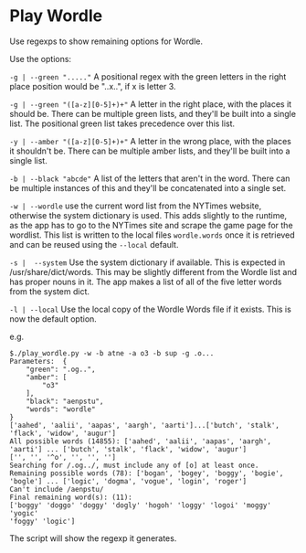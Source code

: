 # Play Wordle

Use regexps to show remaining options for Wordle.

Use the options:

`-g | --green "....."` A positional regex with the green letters in the right place
                        position would be "..x..", if x is letter 3.

`-g | --green "([a-z][0-5]+)+"` A letter in the right place, with the places it 
                        should be. There can be multiple green lists, and 
                        they'll be built into a single list. The positional
                        green list takes precedence over this list.

 `-y | --amber "([a-z][0-5]+)+"` A letter in the wrong place, with the places it 
                        shouldn't be. There can be multiple amber lists, and 
                        they'll be built into a single list.

`-b | --black "abcde"` A list of the letters that aren't in the word. There
                        can be multiple instances of this and they'll be
                        concatenated into a single set.

`-w | --wordle`     use the current word list from the NYTimes website, 
                        otherwise the system dictionary is used. This adds slightly 
                        to the runtime, as the app has to go to the NYTimes site and
                        scrape the game page for the wordlist. This list is written
                        to the local files `wordle.words` once it is retrieved and
                        can be reused using the `--local` default.

`-s |  --system`       Use the system dictionary if available. This is expected in
                        /usr/share/dict/words. This may be slightly different from
                        the Wordle list and has proper nouns in it. The app makes
                        a list of all of the five letter words from the system 
                        dict.

`-l | --local`         Use the local copy of the Wordle Words file if it exists. 
                        This is now the default option.

e.g.

    $./play_wordle.py -w -b atne -a o3 -b sup -g .o... 
    Parameters:  {
        "green": ".og..",
        "amber": [
            "o3"
        ],
        "black": "aenpstu",
        "words": "wordle"
    }
    ['aahed', 'aalii', 'aapas', 'aargh', 'aarti']...['butch', 'stalk', 'flack', 'widow', 'augur']
    All possible words (14855): ['aahed', 'aalii', 'aapas', 'aargh', 'aarti'] ... ['butch', 'stalk', 'flack', 'widow', 'augur']
    ['', '', '^o', '', '', '']
    Searching for /.og../, must include any of [o] at least once.
    Remaining possible words (78): ['bogan', 'bogey', 'boggy', 'bogie', 'bogle'] ... ['logic', 'dogma', 'vogue', 'login', 'roger']
    Can't include /aenpstu/
    Final remaining word(s): (11):
    ['boggy' 'doggo' 'doggy' 'dogly' 'hogoh' 'loggy' 'logoi' 'moggy' 'yogic'
    'foggy' 'logic']

The script will show the regexp it generates.
